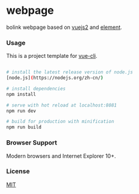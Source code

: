 # webpage
bolink webpage based on [vuejs2](http://vuejs.org/) and [element](http://element.eleme.io/#/).

### Usage

This is a project template for [vue-cli](https://github.com/vuejs/vue-cli).

``` bash

# install the latest release version of node.js
[node.js](https://nodejs.org/zh-cn/)

# install dependencies
npm install

# serve with hot reload at localhost:8081
npm run dev

# build for production with minification
npm run build

```

### Browser Support

Modern browsers and Internet Explorer 10+.


### License
[MIT](http://opensource.org/licenses/MIT)
